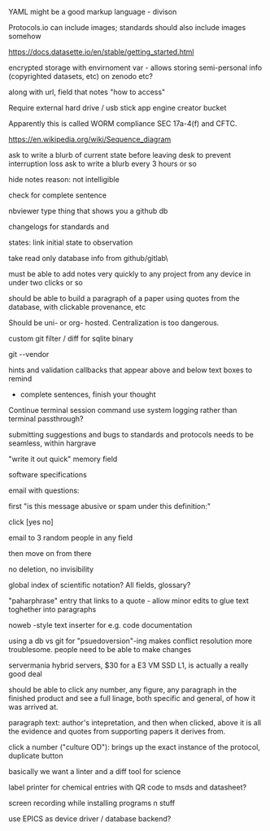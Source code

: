 


YAML might be a good markup language - divison



Protocols.io can include images; standards should also include images somehow


https://docs.datasette.io/en/stable/getting_started.html


encrypted storage with envirnoment var - allows storing semi-personal info (copyrighted datasets, etc) on zenodo etc?


along with url, field that notes "how to access"

Require external hard drive / usb stick
app engine creator bucket

Apparently this is called WORM compliance
SEC 17a-4(f) and CFTC.

https://en.wikipedia.org/wiki/Sequence_diagram


ask to write a blurb of current state before leaving desk to prevent interruption loss
ask to write a blurb every 3 hours or so    

hide notes reason: not intelligible

check for complete sentence 

nbviewer type thing that shows you a github db

changelogs for standards and 

states: link initial state to observation

take read only database info from github/gitlab\

must be able to add notes very quickly to any project from any device in under two clicks or so

should be able to build a paragraph of a paper using quotes from the database, with clickable provenance, etc

Should be uni- or org- hosted. Centralization is too dangerous.

custom git filter / diff for sqlite binary

git --vendor


hints and validation callbacks that appear above and below text boxes to remind
- complete sentences, finish your thought



Continue terminal session command 
use system logging rather than terminal passthrough?



submitting suggestions and bugs to standards and protocols needs to be seamless, within hargrave

"write it out quick" memory field 

software specifications



email with questions:

first "is this message abusive or spam under this definition:"

click [yes no]

email to 3 random people in any field

then move on from there

no deletion, no invisibility

global index of scientific notation? All fields, glossary?


"paharphrase" entry that links to a quote - allow minor edits to glue text toghether into paragraphs

noweb -style text inserter for e.g. code documentation


using a db vs git for "psuedoversion"-ing makes conflict resolution more troublesome. people need to be able to make changes 


servermania hybrid servers, $30 for a E3 VM SSD L1, is actually a really good deal


should be able to click any number, any figure, any paragraph in the finished product and see a full linage, both specific and general, of how it was arrived at.

paragraph text: author's intepretation, and then when clicked, above it is all the evidence and quotes from supporting papers it derives from.

click a number ("culture OD"): brings up the exact instance of the protocol,
duplicate button 

basically we want a linter and a diff tool for science



label printer for chemical entries with QR code to msds and datasheet?


screen recording while installing programs n stuff

use EPICS as device driver / database backend?
